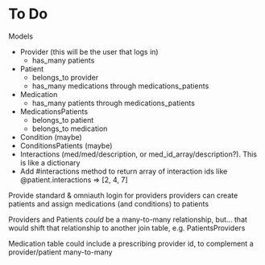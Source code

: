 # To Do


Models

* Provider (this will be the user that logs in)
	* has_many patients
* Patient
	* belongs_to provider
	* has\_many medications through medications\_patients
* Medication
	* has\_many patients through medications\_patients
* MedicationsPatients
	* belongs\_to patient
	* belongs\_to medication
* Condition (maybe)
* ConditionsPatients (maybe)
* Interactions (med/med/description, or med\_id\_array/description?). This is like a dictionary
* Add #interactions method to return array of interaction ids like @patient.interactions => [2, 4, 7]

Provide standard & omniauth login for providers
providers can create patients and assign medications (and conditions) to patients

Providers and Patients _could_ be a many-to-many relationship, but... that would shift that relationship to another join table, e.g. PatientsProviders

Medication table could include a prescribing provider id, to complement a provider/patient many-to-many






